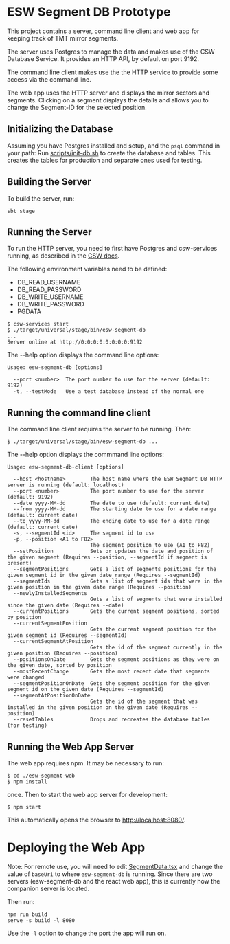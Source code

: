 # ESW Segment DB Prototype

This project contains a server, command line client and web app for keeping track of TMT mirror segments.

The server uses Postgres to manage the data and makes use of the CSW Database Service.
It provides an HTTP API, by default on port 9192.

The command line client makes use the the HTTP service to provide some access via the command line.

The web app uses the HTTP server and displays the mirror sectors and segments. 
Clicking on a segment displays the details and allows you to change the Segment-ID for the selected position. 

## Initializing the Database

Assuming you have Postgres installed and setup, and the `psql` command in your path:
Run [scripts/init-db.sh](scripts/init-db.sh) to create the database and tables.
This creates the tables for production and separate ones used for testing.

## Building the Server

To build the server, run:

    sbt stage

## Running the Server

To run the HTTP server, you need to first have Postgres and csw-services running, 
as described in the [CSW docs](https://tmtsoftware.github.io/csw/).

The following environment variables need to be defined:

* DB_READ_USERNAME
* DB_READ_PASSWORD
* DB_WRITE_USERNAME
* DB_WRITE_PASSWORD
* PGDATA

```
$ csw-services start
$ ./target/universal/stage/bin/esw-segment-db
...
Server online at http://0:0:0:0:0:0:0:0:9192
```

The --help option displays the command line options:

```
Usage: esw-segment-db [options]

  --port <number>  The port number to use for the server (default: 9192)
  -t, --testMode   Use a test database instead of the normal one
```

## Running the command line client

The command line client requires the server to be running.
Then:
```
$ ./target/universal/stage/bin/esw-segment-db ...
```

The --help option displays the commmand line options:

```
Usage: esw-segment-db-client [options]

  --host <hostname>        The host name where the ESW Segment DB HTTP server is running (default: localhost)
  --port <number>          The port number to use for the server (default: 9192)
  --date yyyy-MM-dd        The date to use (default: current date)
  --from yyyy-MM-dd        The starting date to use for a date range (default: current date)
  --to yyyy-MM-dd          The ending date to use for a date range (default: current date)
  -s, --segmentId <id>     The segment id to use
  -p, --position <A1 to F82>
                           The segment position to use (A1 to F82)
  --setPosition            Sets or updates the date and position of the given segment (Requires --position, --segmentId if segment is present)
  --segmentPositions       Gets a list of segments positions for the given segment id in the given date range (Requires --segmentId)
  --segmentIds             Gets a list of segment ids that were in the given position in the given date range (Requires --position)
  --newlyInstalledSegments
                           Gets a list of segments that were installed since the given date (Requires --date)
  --currentPositions       Gets the current segment positions, sorted by position
  --currentSegmentPosition
                           Gets the current segment position for the given segment id (Requires --segmentId)
  --currentSegmentAtPosition
                           Gets the id of the segment currently in the given position (Requires --position)
  --positionsOnDate        Gets the segment positions as they were on the given date, sorted by position
  --mostRecentChange       Gets the most recent date that segments were changed
  --segmentPositionOnDate  Gets the segment position for the given segment id on the given date (Requires --segmentId)
  --segmentAtPositionOnDate
                           Gets the id of the segment that was installed in the given position on the given date (Requires --position)
  --resetTables            Drops and recreates the database tables (for testing)
```

 ## Running the Web App Server
 
 The web app requires npm. It may be necessary to run:
 
    $ cd ./esw-segment-web
    $ npm install

once. Then to start the web app server for development: 
 
    $ npm start

This automatically opens the browser to [http://localhost:8080/](http://localhost:8080/).

# Deploying the Web App

Note: For remote use, you will need to edit [SegmentData.tsx](esw-segment-web/src/components/SegmentData.tsx) and change
the value of `baseUri` to where `esw-segment-db` is running. 
Since there are two servers (esw-segment-db and the react web app), this is currently how the companion server is located.

Then run:
    
    npm run build
    serve -s build -l 8080

Use the `-l` option to change the port the app will run on.
 


